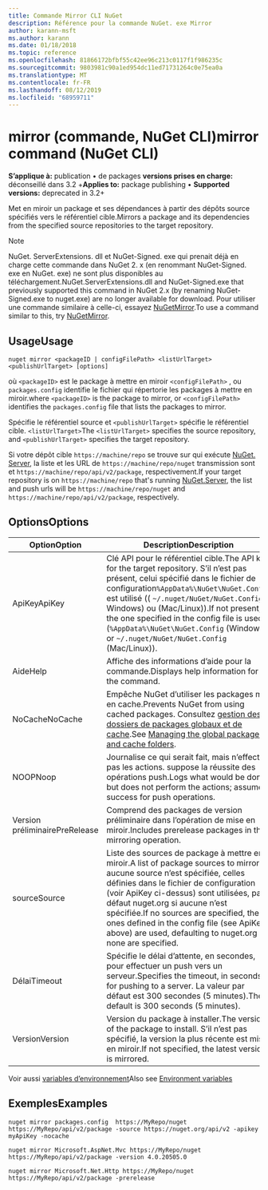```yaml
---
title: Commande Mirror CLI NuGet
description: Référence pour la commande NuGet. exe Mirror
author: karann-msft
ms.author: karann
ms.date: 01/18/2018
ms.topic: reference
ms.openlocfilehash: 81866172bfbf55c42ee96c213c0117f1f986235c
ms.sourcegitcommit: 9803981c90a1ed954dc11ed71731264c0e75ea0a
ms.translationtype: MT
ms.contentlocale: fr-FR
ms.lasthandoff: 08/12/2019
ms.locfileid: "68959711"
---
```

# <a name="mirror-command-nuget-cli"></a><span data-ttu-id="2fcdc-103">mirror (commande, NuGet CLI)</span><span class="sxs-lookup"><span data-stu-id="2fcdc-103">mirror command (NuGet CLI)</span></span>

<span data-ttu-id="2fcdc-104">**S’applique à:** publication &bullet; de packages **versions prises en charge:** déconseillé dans 3.2 +</span><span class="sxs-lookup"><span data-stu-id="2fcdc-104">**Applies to:** package publishing &bullet; **Supported versions:** deprecated in 3.2+</span></span>

<span data-ttu-id="2fcdc-105">Met en miroir un package et ses dépendances à partir des dépôts source spécifiés vers le référentiel cible.</span><span class="sxs-lookup"><span data-stu-id="2fcdc-105">Mirrors a package and its dependencies from the specified source repositories to the target repository.</span></span>

> [!NOTE]
> <span data-ttu-id="2fcdc-106">NuGet. ServerExtensions. dll et NuGet-Signed. exe qui prenait déjà en charge cette commande dans NuGet 2. x (en renommant NuGet-Signed. exe en NuGet. exe) ne sont plus disponibles au téléchargement.</span><span class="sxs-lookup"><span data-stu-id="2fcdc-106">NuGet.ServerExtensions.dll and NuGet-Signed.exe that previously supported this command in NuGet 2.x (by renaming NuGet-Signed.exe to nuget.exe) are no longer available for download.</span></span> <span data-ttu-id="2fcdc-107">Pour utiliser une commande similaire à celle-ci, essayez [NuGetMirror](https://www.nuget.org/packages/NuGetMirror/).</span><span class="sxs-lookup"><span data-stu-id="2fcdc-107">To use a command similar to this, try [NuGetMirror](https://www.nuget.org/packages/NuGetMirror/).</span></span>

## <a name="usage"></a><span data-ttu-id="2fcdc-108">Usage</span><span class="sxs-lookup"><span data-stu-id="2fcdc-108">Usage</span></span>

```cli
nuget mirror <packageID | configFilePath> <listUrlTarget> <publishUrlTarget> [options]
```

<span data-ttu-id="2fcdc-109">où `<packageID>` est le package à mettre en miroir `<configFilePath>` , ou `packages.config` identifie le fichier qui répertorie les packages à mettre en miroir.</span><span class="sxs-lookup"><span data-stu-id="2fcdc-109">where `<packageID>` is the package to mirror, or `<configFilePath>` identifies the `packages.config` file that lists the packages to mirror.</span></span>

<span data-ttu-id="2fcdc-110">Spécifie le référentiel source et `<publishUrlTarget>` spécifie le référentiel cible. `<listUrlTarget>`</span><span class="sxs-lookup"><span data-stu-id="2fcdc-110">The `<listUrlTarget>` specifies the source repository, and `<publishUrlTarget>` specifies the target repository.</span></span>

<span data-ttu-id="2fcdc-111">Si votre dépôt cible `https://machine/repo` se trouve sur qui exécute [NuGet. Server](../../hosting-packages/nuget-server.md), la liste et les URL de `https://machine/repo/nuget` transmission sont et `https://machine/repo/api/v2/package`, respectivement.</span><span class="sxs-lookup"><span data-stu-id="2fcdc-111">If your target repository is on `https://machine/repo` that's running [NuGet.Server](../../hosting-packages/nuget-server.md), the list and push urls will be `https://machine/repo/nuget` and `https://machine/repo/api/v2/package`, respectively.</span></span>

## <a name="options"></a><span data-ttu-id="2fcdc-112">Options</span><span class="sxs-lookup"><span data-stu-id="2fcdc-112">Options</span></span>

| <span data-ttu-id="2fcdc-113">Option</span><span class="sxs-lookup"><span data-stu-id="2fcdc-113">Option</span></span> | <span data-ttu-id="2fcdc-114">Description</span><span class="sxs-lookup"><span data-stu-id="2fcdc-114">Description</span></span> |
| --- | --- |
| <span data-ttu-id="2fcdc-115">ApiKey</span><span class="sxs-lookup"><span data-stu-id="2fcdc-115">ApiKey</span></span> | <span data-ttu-id="2fcdc-116">Clé API pour le référentiel cible.</span><span class="sxs-lookup"><span data-stu-id="2fcdc-116">The API key for the target repository.</span></span> <span data-ttu-id="2fcdc-117">S’il n’est pas présent, celui spécifié dans le fichier de configuration`%AppData%\NuGet\NuGet.Config` est utilisé (( `~/.nuget/NuGet/NuGet.Config` Windows) ou (Mac/Linux)).</span><span class="sxs-lookup"><span data-stu-id="2fcdc-117">If not present,  the one specified in the config file is used (`%AppData%\NuGet\NuGet.Config` (Windows) or `~/.nuget/NuGet/NuGet.Config` (Mac/Linux)).</span></span> |
| <span data-ttu-id="2fcdc-118">Aide</span><span class="sxs-lookup"><span data-stu-id="2fcdc-118">Help</span></span> | <span data-ttu-id="2fcdc-119">Affiche des informations d’aide pour la commande.</span><span class="sxs-lookup"><span data-stu-id="2fcdc-119">Displays help information for the command.</span></span> |
| <span data-ttu-id="2fcdc-120">NoCache</span><span class="sxs-lookup"><span data-stu-id="2fcdc-120">NoCache</span></span> | <span data-ttu-id="2fcdc-121">Empêche NuGet d’utiliser les packages mis en cache.</span><span class="sxs-lookup"><span data-stu-id="2fcdc-121">Prevents NuGet from using cached packages.</span></span> <span data-ttu-id="2fcdc-122">Consultez [gestion des dossiers de packages globaux et de cache](../../consume-packages/managing-the-global-packages-and-cache-folders.md).</span><span class="sxs-lookup"><span data-stu-id="2fcdc-122">See [Managing the global packages and cache folders](../../consume-packages/managing-the-global-packages-and-cache-folders.md).</span></span> |
| <span data-ttu-id="2fcdc-123">NOOP</span><span class="sxs-lookup"><span data-stu-id="2fcdc-123">Noop</span></span> | <span data-ttu-id="2fcdc-124">Journalise ce qui serait fait, mais n’effectue pas les actions. suppose la réussite des opérations push.</span><span class="sxs-lookup"><span data-stu-id="2fcdc-124">Logs what would be done but does not perform the actions; assumes success for push operations.</span></span> |
| <span data-ttu-id="2fcdc-125">Version préliminaire</span><span class="sxs-lookup"><span data-stu-id="2fcdc-125">PreRelease</span></span> | <span data-ttu-id="2fcdc-126">Comprend des packages de version préliminaire dans l’opération de mise en miroir.</span><span class="sxs-lookup"><span data-stu-id="2fcdc-126">Includes prerelease packages in the mirroring operation.</span></span> |
| <span data-ttu-id="2fcdc-127">source</span><span class="sxs-lookup"><span data-stu-id="2fcdc-127">Source</span></span> | <span data-ttu-id="2fcdc-128">Liste des sources de package à mettre en miroir.</span><span class="sxs-lookup"><span data-stu-id="2fcdc-128">A list of package sources to mirror.</span></span> <span data-ttu-id="2fcdc-129">Si aucune source n’est spécifiée, celles définies dans le fichier de configuration (voir ApiKey ci-dessus) sont utilisées, par défaut nuget.org si aucune n’est spécifiée.</span><span class="sxs-lookup"><span data-stu-id="2fcdc-129">If no sources are specified, the ones defined in the config file (see ApiKey above) are used, defaulting to nuget.org if none are specified.</span></span> |
| <span data-ttu-id="2fcdc-130">Délai</span><span class="sxs-lookup"><span data-stu-id="2fcdc-130">Timeout</span></span> | <span data-ttu-id="2fcdc-131">Spécifie le délai d’attente, en secondes, pour effectuer un push vers un serveur.</span><span class="sxs-lookup"><span data-stu-id="2fcdc-131">Specifies the timeout, in seconds, for pushing to a server.</span></span> <span data-ttu-id="2fcdc-132">La valeur par défaut est 300 secondes (5 minutes).</span><span class="sxs-lookup"><span data-stu-id="2fcdc-132">The default is 300 seconds (5 minutes).</span></span> |
| <span data-ttu-id="2fcdc-133">Version</span><span class="sxs-lookup"><span data-stu-id="2fcdc-133">Version</span></span> | <span data-ttu-id="2fcdc-134">Version du package à installer.</span><span class="sxs-lookup"><span data-stu-id="2fcdc-134">The version of the package to install.</span></span> <span data-ttu-id="2fcdc-135">S’il n’est pas spécifié, la version la plus récente est mise en miroir.</span><span class="sxs-lookup"><span data-stu-id="2fcdc-135">If not specified, the latest version is mirrored.</span></span> |

<span data-ttu-id="2fcdc-136">Voir aussi [variables d’environnement](cli-ref-environment-variables.md)</span><span class="sxs-lookup"><span data-stu-id="2fcdc-136">Also see [Environment variables](cli-ref-environment-variables.md)</span></span>

## <a name="examples"></a><span data-ttu-id="2fcdc-137">Exemples</span><span class="sxs-lookup"><span data-stu-id="2fcdc-137">Examples</span></span>

```cli
nuget mirror packages.config  https://MyRepo/nuget https://MyRepo/api/v2/package -source https://nuget.org/api/v2 -apikey myApiKey -nocache

nuget mirror Microsoft.AspNet.Mvc https://MyRepo/nuget https://MyRepo/api/v2/package -version 4.0.20505.0

nuget mirror Microsoft.Net.Http https://MyRepo/nuget https://MyRepo/api/v2/package -prerelease
```
